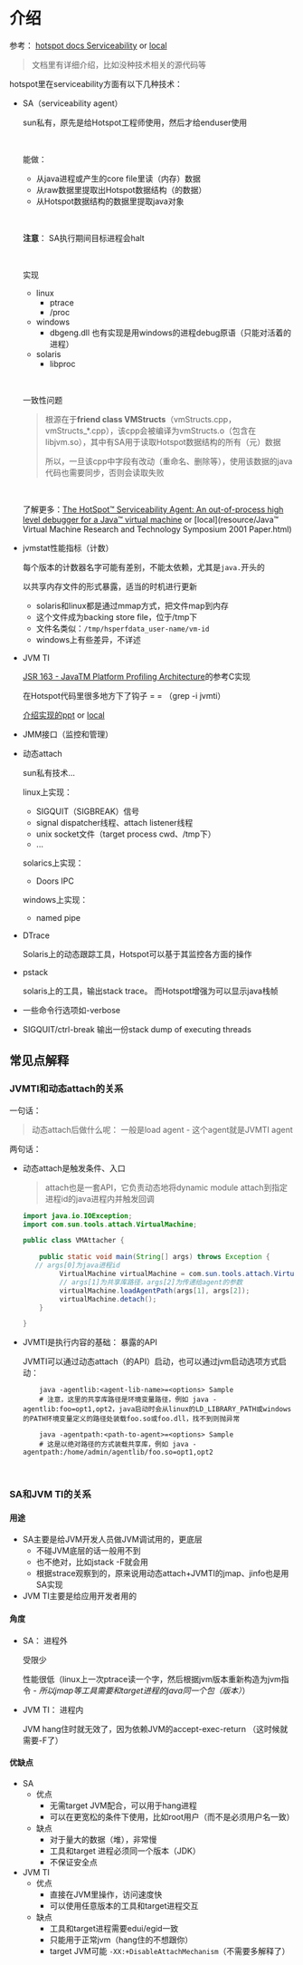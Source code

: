 # 介绍

参考： [hotspot docs Serviceability](http://openjdk.java.net/groups/hotspot/docs/Serviceability.html) or [local](resource/hotspot_docs_Serviceability.md)

> 文档里有详细介绍，比如没种技术相关的源代码等

hotspot里在serviceability方面有以下几种技术：

* SA（serviceability agent）

  sun私有，原先是给Hotspot工程师使用，然后才给enduser使用

  ​

  能做：

  * 从java进程或产生的core file里读（内存）数据
  * 从raw数据里提取出Hotspot数据结构（的数据）
  * 从Hotspot数据结构的数据里提取java对象

  ​

  **注意**： SA执行期间目标进程会halt

  ​

  实现

  * linux
    * ptrace
    * /proc
  * windows
    * dbgeng.dll 也有实现是用windows的进程debug原语（只能对活着的进程）
  * solaris
    * libproc

  ​

  一致性问题

  > 根源在于**friend class VMStructs**（vmStructs.cpp，vmStructs_*.cpp），该cpp会被编译为vmStructs.o（包含在libjvm.so），其中有SA用于读取Hotspot数据结构的所有（元）数据
  >
  > 所以，一旦该cpp中字段有改动（重命名、删除等），使用该数据的java代码也需要同步，否则会读取失败

  ​

  了解更多：[The HotSpot™ Serviceability Agent: An out-of-process high level debugger for a Java™ virtual machine](https://www.usenix.org/legacy/events/jvm01/full_papers/russell/russell_html/index.html) or [local](resource/Java™ Virtual Machine Research and Technology Symposium 2001 Paper.html)

* jvmstat性能指标（计数）

  每个版本的计数器名字可能有差别，不能太依赖，尤其是`java.`开头的

  以共享内存文件的形式暴露，适当的时机进行更新

  * solaris和linux都是通过mmap方式，把文件map到内存
  * 这个文件成为backing store file，位于/tmp下
  * 文件名类似：`/tmp/hsperfdata_user-name/vm-id`
  * windows上有些差异，不详述

* JVM TI

  [JSR 163 - JavaTM Platform Profiling Architecture](http://jcp.org/en/jsr/detail?id=163)的参考C实现

  在Hotspot代码里很多地方下了钩子 = = （grep -i jvmti）

  [介绍实现的ppt](http://openjdk.java.net/groups/hotspot/docs/jvmtiImpl.pdf) or [local](resource/jvmtiImpl.pdf)

* JMM接口（监控和管理）

* 动态attach

  sun私有技术...

  linux上实现：

  * SIGQUIT（SIGBREAK）信号
  * signal dispatcher线程、attach listener线程
  * unix socket文件（target process cwd、/tmp下）
  * ...

  solarics上实现：

  * Doors IPC

  windows上实现：

  * named pipe


* DTrace

  Solaris上的动态跟踪工具，Hotspot可以基于其监控各方面的操作


* pstack

  solaris上的工具，输出stack trace。 而Hotspot增强为可以显示java栈帧

* 一些命令行选项如-verbose

* SIGQUIT/ctrl-break 输出一份stack dump of executing threads



## 常见点解释

### JVMTI和动态attach的关系

一句话： 

> 动态attach后做什么呢： 一般是load agent - 这个agent就是JVMTI agent

两句话：

* 动态attach是触发条件、入口

  > attach也是一套API，它负责动态地将dynamic module attach到指定进程id的java进程内并触发回调

  ```java
  import java.io.IOException;
  import com.sun.tools.attach.VirtualMachine;

  public class VMAttacher {

      public static void main(String[] args) throws Exception {
  	 // args[0]为java进程id
           VirtualMachine virtualMachine = com.sun.tools.attach.VirtualMachine.attach(args[0]);
           // args[1]为共享库路径，args[2]为传递给agent的参数
           virtualMachine.loadAgentPath(args[1], args[2]);
           virtualMachine.detach();
      }

  }
  ```

* JVMTI是执行内容的基础： 暴露的API

  JVMTI可以通过动态attach（的API）启动，也可以通过jvm启动选项方式启动：

  ```Shell
      java -agentlib:<agent-lib-name>=<options> Sample
      # 注意，这里的共享库路径是环境变量路径，例如 java -agentlib:foo=opt1,opt2，java启动时会从linux的LD_LIBRARY_PATH或windows的PATH环境变量定义的路径处装载foo.so或foo.dll，找不到则抛异常

      java -agentpath:<path-to-agent>=<options> Sample
      # 这是以绝对路径的方式装载共享库，例如 java -agentpath:/home/admin/agentlib/foo.so=opt1,opt2
  ```

  ​

### SA和JVM TI的关系

#### 用途

* SA主要是给JVM开发人员做JVM调试用的，更底层
  * 不碰JVM底层的话一般用不到
  * 也不绝对，比如jstack -F就会用
  * 根据strace观察到的，原来说用动态attach+JVMTI的jmap、jinfo也是用SA实现
* JVM TI主要是给应用开发者用的



#### 角度

* SA： 进程外

  受限少

  性能很低（linux上一次ptrace读一个字，然后根据jvm版本重新构造为jvm指令 - *所以jmap等工具需要和target进程的java同一个包（版本）*）

* JVM TI： 进程内

  JVM hang住时就无效了，因为依赖JVM的accept-exec-return （这时候就需要-F了）



#### 优缺点

* SA
  * 优点
    * 无需target JVM配合，可以用于hang进程
    * 可以在更宽松的条件下使用，比如root用户（而不是必须用户名一致）
  * 缺点
    * 对于量大的数据（堆），非常慢
    * 工具和target 进程必须同一个版本（JDK）
    * 不保证安全点
* JVM TI
  * 优点
    * 直接在JVM里操作，访问速度快
    * 可以使用任意版本的工具和target进程交互
  * 缺点
    * 工具和target进程需要edui/egid一致
    * 只能用于正常jvm（hang住的不想跟你）
    * target JVM可能 `-XX:+DisableAttachMechanism`（不需要多解释了）

